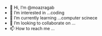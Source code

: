 - 👋 Hi, I’m @moazragab
- 👀 I’m interested in ...coding
- 🌱 I’m currently learning ...computer scinece
- 💞️ I’m looking to collaborate on ...
- 📫 How to reach me ...

<!---
moazragab/moazragab is a ✨ special ✨ repository because its `README.md` (this file) appears on your GitHub profile.
You can click the Preview link to take a look at your changes.
--->
